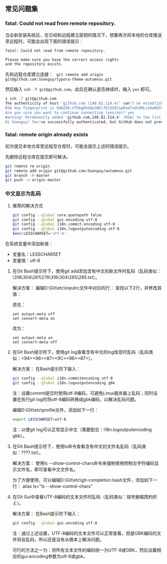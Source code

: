 ## 常见问题集

### fatal: Could not read from remote repository.

当全新安装系统后，在已经和远程建立密钥的情况下，想要再次将本地的仓库推送至远程时，可能会出现下面的错误提示：

```bash
fatal: Could not read from remote repository.

Please make sure you have the correct access rights
and the repository exists.
```

先和远程仓库建立连接： ` git remote add origin git@github.com:Soanguy/typora-theme-autumnus.git`

然后输入 `ssh -T git@github.com`，此后在确认是否继续时，输入 `yes` 即可。

```bash
❯ ssh -T git@github.com
The authenticity of host 'github.com (140.82.114.4)' can't be established.
RSA key fingerprint is SHA256:nThbg6kXUpJWGl7E1IGOCspRomTxdCARLviKw6E5SY8.
Are you sure you want to continue connecting (yes/no)? yes
Warning: Permanently added 'github.com,140.82.114.4' (RSA) to the list of known hosts.
Hi Soanguy! You've successfully authenticated, but GitHub does not provide shell access.
```

### fatal: remote origin already exists

初次提交本地仓库至远程空仓库时，可能会提示上述的错误提示。

先删除远程仓库在提交即可解决。

```bash
git remote rm origin
git remote add origin git@github.com:Soanguy/autumnus.git
git branch -M master
git push -u origin master
```

### 中文显示为乱码

1. 推荐的解决方式

   ```bash
   git config --global core.quotepath false
   git config --global gui.encoding utf-8
   git config --global i18n.commit.encoding utf-8
   git config --global i18n.logoutputencoding utf-8
   $env:LESSCHARSET='utf-8'
   ```

在系统变量中添加新值：

+ 变量名：LESSCHARSET
+ 变量值：utf-8


1. 在Git Bash提示符下，使用git add添加含有中文的新文件时乱码（乱码类似：\316\304\261\276\316\304\265\265.txt）。

    解决方案： 编辑D:\Git\etc\inputrc文件中对应的行： 查找以下2行，并修改其值：

    原先：

    ```
    set output-meta off
    set convert-meta on
    ```

    改为：

    ```
    set output-meta on
    set convert-meta off
    ```

2. 在Git Bash提示符下，使用git log查看含有中文的log信息时乱码（乱码类似：<E4><BF><AE><E6><94><B9><E6><96><87><E6><9C><AC><E6><96><87><E6><A1><A3>）。

    解决方案： 在Bash提示符下输入：

    ```bash
    git config --global i18n.commitencoding utf-8
    git config --global i18n.logoutputencoding gbk
    ```

    注：设置commit提交时使用utf-8编码，可避免Linux服务器上乱码；同时设置在执行git log时将utf-8编码转换成gbk编码，以解决乱码问题。

    编辑D:\Git\etc\profile文件，添加如下一行：

    ```bash
    export LESSCHARSET=utf-8
    ```

    注：以使git log可以正常显示中文（需要配合：i18n.logoutputencoding gbk）。

3. 在Git Bash提示符下，使用ls命令查看含有中文的文件名乱码（乱码类似：????.txt）。

    解决方案： 使用ls --show-control-chars命令来强制使用控制台字符编码显示文件名，即可查看中文文件名。

    为了方便使用，可以编辑D:\Git\etc\git-completion.bash文件，添加如下一行： alias ls="ls --show-control-chars"

4. 在Git Gui中查看UTF-8编码的文本文件时乱码（乱码类似：锘夸腑鏂囨枃妗￡）。

    解决方案： 在Bash提示符下输入：

    ```bash
    git config --global gui.encoding utf-8
    ```

    注：通过上述设置，UTF-8编码的文本文件可以正常查看，但是GBK编码的文件将会乱码，所以还是没有从根本上解决问题。

    可行的方法之一为：将所有文本文件的编码统一为UTF-8或GBK，然后设置相应的gui.encoding参数为utf-8或gbk。